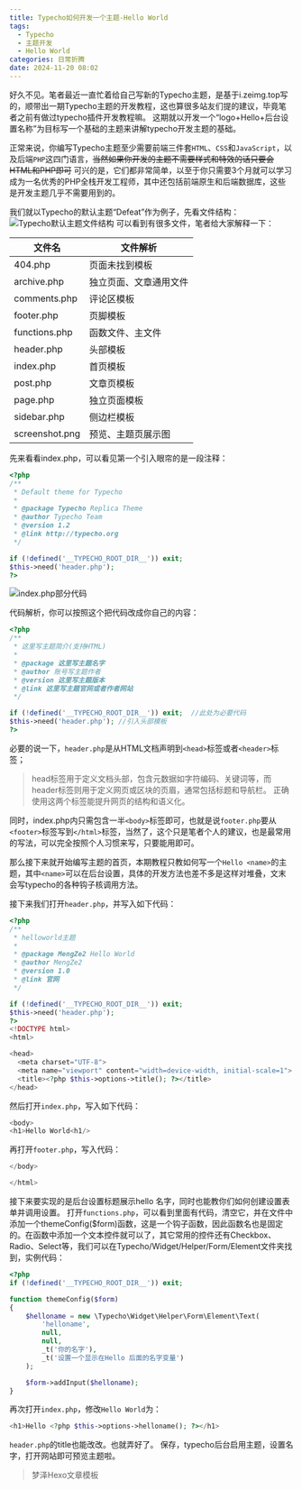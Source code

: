 ```yaml
---
title: Typecho如何开发一个主题-Hello World
tags:
  - Typecho
  - 主题开发
  - Hello World
categories: 日常折腾
date: 2024-11-20 08:02
---
```


好久不见。笔者最近一直忙着给自己写新的Typecho主题，是基于i.zeimg.top写的，顺带出一期Typecho主题的开发教程，这也算很多站友们提的建议，毕竟笔者之前有做过typecho插件开发教程嘛。
这期就以开发一个“logo+Hello+后台设置名称”为目标写一个基础的主题来讲解typecho开发主题的基础。

<!-- more -->

正常来说，你编写Typecho主题至少需要前端三件套`HTML`、`CSS`和`JavaScript`，以及后端`PHP`这四门语言，~~当然如果你开发的主题不需要样式和特效的话只要会HTML和PHP即可~~
可兴的是，它们都非常简单，以至于你只需要3个月就可以学习成为一名优秀的PHP全栈开发工程师，其中还包括前端原生和后端数据库，这些是开发主题几乎不需要用到的。

我们就以Typecho的默认主题“Defeat”作为例子，先看文件结构：
![Typecho默认主题文件结构](https://s2.loli.net/2024/11/19/GR41cEVh972ebdv.png)
可以看到有很多文件，笔者给大家解释一下：

| 文件名 | 文件解析 |
|--------------|-------------|
| 404.php | 页面未找到模板 |
| archive.php | 独立页面、文章通用文件 |
| comments.php | 评论区模板 |
| footer.php | 页脚模板 |
| functions.php | 函数文件、主文件 |
| header.php | 头部模板 |
| index.php | 首页模板 |
| post.php | 文章页模板 |
| page.php | 独立页面模板 |
| sidebar.php | 侧边栏模板 |
| screenshot.png | 预览、主题页展示图 |

先来看看index.php，可以看见第一个引入眼帘的是一段注释：
```PHP
<?php
/**
 * Default theme for Typecho
 *
 * @package Typecho Replica Theme
 * @author Typecho Team
 * @version 1.2
 * @link http://typecho.org
 */

if (!defined('__TYPECHO_ROOT_DIR__')) exit;
$this->need('header.php');
?>
```
![index.php部分代码](https://s2.loli.net/2024/11/20/tcWEbon9CT4IplM.png)

代码解析，你可以按照这个把代码改成你自己的内容：
```PHP
<?php
/**
 * 这里写主题简介(支持HTML)
 *
 * @package 这里写主题名字
 * @author 账号写主题作者
 * @version 这里写主题版本
 * @link 这里写主题官网或者作者网站
 */

if (!defined('__TYPECHO_ROOT_DIR__')) exit;  //此处为必要代码
$this->need('header.php'); //引入头部模板
?>
```
必要的说一下，`header.php`是从HTML文档声明到`<head>`标签或者`<header>`标签；
> head标签用于定义文档头部，包含元数据如字符编码、关键词等，而header标签则用于定义网页或区块的页眉，通常包括标题和导航栏。 正确使用这两个标签能提升网页的结构和语义化。

同时，index.php内只需包含一半`<body>`标签即可，也就是说`footer.php`要从`<footer>`标签写到`</html>`标签，当然了，这个只是笔者个人的建议，也是最常用的写法，可以完全按照个人习惯来写，只要能用即可。

那么接下来就开始编写主题的首页，本期教程只教如何写一个`Hello <name>`的主题，其中`<name>`可以在后台设置，具体的开发方法也差不多是这样对堆叠，文末会写typecho的各种钩子核调用方法。

接下来我们打开`header.php`，并写入如下代码：
```PHP
<?php
/**
 * helloworld主题
 *
 * @package MengZe2 Hello World
 * @author MengZe2
 * @version 1.0
 * @link 官网
 */

if (!defined('__TYPECHO_ROOT_DIR__')) exit;
$this->need('header.php');
?>
<!DOCTYPE html>
<html>

<head>
  <meta charset="UTF-8">
  <meta name="viewport" content="width=device-width, initial-scale=1">
  <title><?php $this->options->title(); ?></title>
</head>
```
然后打开`index.php`，写入如下代码：
```PHP
<body>
<h1>Hello World<h1/>
```
再打开`footer.php`，写入代码：
```PHP
</body>

</html>
```
接下来要实现的是后台设置标题展示hello 名字，同时也能教你们如何创建设置表单并调用设置。
打开`functions.php`，可以看到里面有代码，清空它，并在文件中添加一个themeConfig($form)函数，这是一个钩子函数，因此函数名也是固定的。在函数中添加一个文本控件就可以了，其它常用的控件还有Checkbox、Radio、Select等，我们可以在Typecho/Widget/Helper/Form/Element文件夹找到，实例代码：
```PHP
<?php
if (!defined('__TYPECHO_ROOT_DIR__')) exit;

function themeConfig($form)
{
    $helloname = new \Typecho\Widget\Helper\Form\Element\Text(
        'helloname',
        null,
        null,
        _t('你的名字'),
        _t('设置一个显示在Hello 后面的名字变量')
    );

    $form->addInput($helloname);
}
```
再次打开`index.php`，修改`Hello World`为：
```PHP
<h1>Hello <?php $this->options->helloname(); ?></h1>
```
`header.php`的title也能改改。也就弄好了。
保存，typecho后台启用主题，设置名字，打开网站即可预览主题啦。

> 梦泽Hexo文章模板